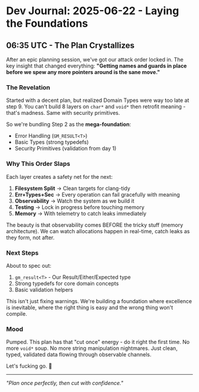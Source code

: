 # Dev Journal: 2025-06-22 - Laying the Foundations

## 06:35 UTC - The Plan Crystallizes

After an epic planning session, we've got our attack order locked in. The key insight that changed everything: __"Getting names and guards in place before we spew any more pointers around is the sane move."__

### The Revelation

Started with a decent plan, but realized Domain Types were way too late at step 9. You can't build 8 layers on `char*` and `void*` then retrofit meaning - that's madness. Same with security primitives.

So we're bundling Step 2 as the __mega-foundation__:

- Error Handling (`GM_RESULT<T>`)
- Basic Types (strong typedefs)
- Security Primitives (validation from day 1)

### Why This Order Slaps

Each layer creates a safety net for the next:

1. __Filesystem Split__ → Clean targets for clang-tidy
2. __Err+Types+Sec__ → Every operation can fail gracefully with meaning
3. __Observability__ → Watch the system as we build it
4. __Testing__ → Lock in progress before touching memory
5. __Memory__ → With telemetry to catch leaks immediately

The beauty is that observability comes BEFORE the tricky stuff (memory architecture). We can watch allocations happen in real-time, catch leaks as they form, not after.

### Next Steps

About to spec out:

1. `gm_result<T>` - Our Result/Either/Expected type
2. Strong typedefs for core domain concepts
3. Basic validation helpers

This isn't just fixing warnings. We're building a foundation where excellence is inevitable, where the right thing is easy and the wrong thing won't compile.

### Mood

Pumped. This plan has that "cut once" energy - do it right the first time. No more `void*` soup. No more string manipulation nightmares. Just clean, typed, validated data flowing through observable channels.

Let's fucking go. 🚀

---

_"Plan once perfectly, then cut with confidence."_
